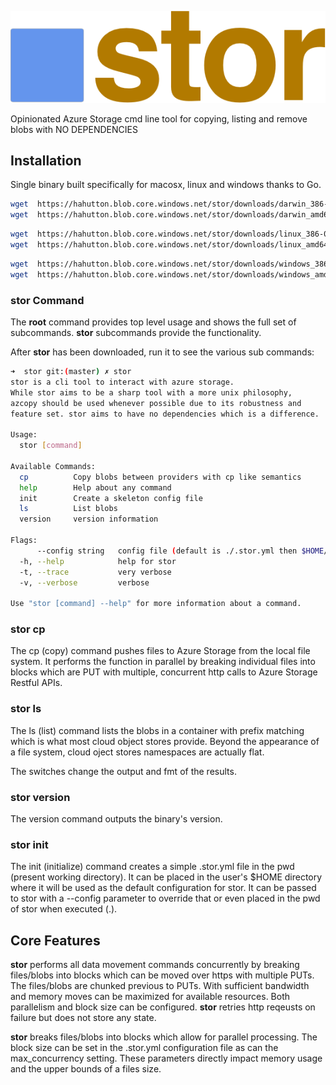 ![stor](https://github.com/hahutton/stor/raw/master/docs/img/stor.logo.png)

Opinionated Azure Storage cmd line tool for copying, listing and remove blobs with NO DEPENDENCIES

## Installation

Single binary built specifically for macosx, linux and windows thanks to Go.


```bash
wget  https://hahutton.blob.core.windows.net/stor/downloads/darwin_386-0.2.27.0.zip
wget  https://hahutton.blob.core.windows.net/stor/downloads/darwin_amd64-0.2.27.0.zip
```

```bash
wget  https://hahutton.blob.core.windows.net/stor/downloads/linux_386-0.2.27.0.zip
wget  https://hahutton.blob.core.windows.net/stor/downloads/linux_amd64-0.2.27.0.zip
```

```bash
wget  https://hahutton.blob.core.windows.net/stor/downloads/windows_386-0.2.27.0.zip
wget  https://hahutton.blob.core.windows.net/stor/downloads/windows_amd64-0.2.27.0.zip
```

### **stor** Command 

The **root** command provides top level usage and shows the full set of subcommands.
**stor** subcommands provide the functionality.

After **stor** has been downloaded, run it to see the various sub commands: 

```bash
➜  stor git:(master) ✗ stor
stor is a cli tool to interact with azure storage.
While stor aims to be a sharp tool with a more unix philosophy,
azcopy should be used whenever possible due to its robustness and
feature set. stor aims to have no dependencies which is a difference.

Usage:
  stor [command]

Available Commands:
  cp          Copy blobs between providers with cp like semantics
  help        Help about any command
  init        Create a skeleton config file
  ls          List blobs
  version     version information

Flags:
      --config string   config file (default is ./.stor.yml then $HOME/.stor.yml)
  -h, --help            help for stor
  -t, --trace           very verbose
  -v, --verbose         verbose

Use "stor [command] --help" for more information about a command.
```
 
### **stor** cp

The cp (copy) command pushes files to Azure Storage from the local file system.
It performs the function in parallel by breaking individual files into blocks which are
PUT with multiple, concurrent http calls to Azure Storage Restful APIs.

### **stor** ls

The ls (list) command lists the blobs in a container with prefix matching which is what most
cloud object stores provide. Beyond the appearance of a file system, cloud oject stores namespaces
are actually flat.

The switches change the output and fmt of the results.

### **stor** version

The version command outputs the binary's version.


### **stor** init

The init (initialize) command creates a simple .stor.yml file in the pwd (present working directory). It can be 
placed in the user's $HOME directory where it will be used as the default configuration for stor. It can be passed to
stor with a --config parameter to override that or even placed in the pwd of stor when executed (.).

## Core Features

**stor** performs all data movement commands concurrently by breaking files/blobs into blocks which can be moved
over https with multiple PUTs. The files/blobs are chunked previous to PUTs.
With sufficient bandwidth and memory moves can be maximized for available resources. Both parallelism and block size
can be configured. **stor** retries http reqeusts on failure but does not store any state.

**stor** breaks files/blobs into blocks which allow for parallel processing. The block size can be set in the .stor.yml
configuration file as can the max_concurrency setting. These parameters directly impact memory usage and the upper bounds
of a files size. 

